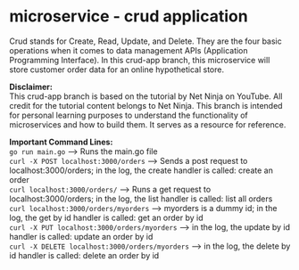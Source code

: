 # microservice - crud application

Crud stands for Create, Read, Update, and Delete.
They are the four basic operations when it comes to data management APIs (Application Programming Interface).
In this crud-app branch, this microservice will store customer order data for an online hypothetical store.

**Disclaimer:** <br />
This crud-app branch is based on the tutorial by Net Ninja on YouTube.
All credit for the tutorial content belongs to Net Ninja.
This branch is intended for personal learning purposes to understand the functionality of microservices and how to build them.
It serves as a resource for reference.

**Important Command Lines:** <br />
```go run main.go```
--> Runs the main.go file <br />
```curl -X POST localhost:3000/orders```
--> Sends a post request to localhost:3000/orders; in the log, the create handler is called: create an order <br />
```curl localhost:3000/orders/```
--> Runs a get request to localhost:3000/orders; in the log, the list handler is called: list all orders <br />
```curl localhost:3000/orders/myorders```
--> myorders is a dummy id; in the log, the get by id handler is called: get an order by id <br />
```curl -X PUT localhost:3000/orders/myorders```
--> in the log, the update by id handler is called: update an order by id <br />
```curl -X DELETE localhost:3000/orders/myorders```
--> in the log, the delete by id handler is called: delete an order by id <br />
